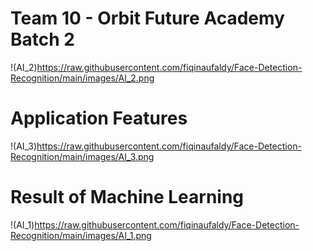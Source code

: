 # Team 10 - Orbit Future Academy Batch 2 
!(AI_2)https://raw.githubusercontent.com/fiqinaufaldy/Face-Detection-Recognition/main/images/AI_2.png

# Application Features
!(AI_3)https://raw.githubusercontent.com/fiqinaufaldy/Face-Detection-Recognition/main/images/AI_3.png

# Result of Machine Learning
!(AI_1)https://raw.githubusercontent.com/fiqinaufaldy/Face-Detection-Recognition/main/images/AI_1.png